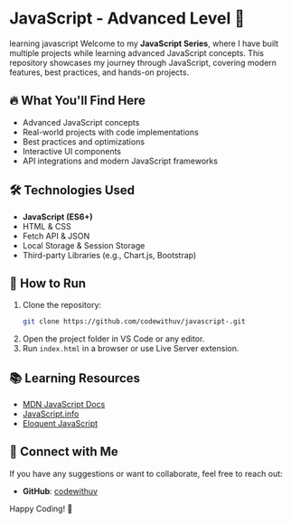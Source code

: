 

# JavaScript  - Advanced Level 🚀
learning javascript
Welcome to my **JavaScript Series**, where I have built multiple projects while learning advanced JavaScript concepts. This repository showcases my journey through JavaScript, covering modern features, best practices, and hands-on projects. 

## 🔥 What You'll Find Here
- Advanced JavaScript concepts
- Real-world projects with code implementations
- Best practices and optimizations
- Interactive UI components
- API integrations and modern JavaScript frameworks


## 🛠️ Technologies Used
- **JavaScript (ES6+)**
- HTML & CSS
- Fetch API & JSON
- Local Storage & Session Storage
- Third-party Libraries (e.g., Chart.js, Bootstrap)

## 🚀 How to Run
1. Clone the repository:
   ```sh
   git clone https://github.com/codewithuv/javascript-.git
   ```
2. Open the project folder in VS Code or any editor.
3. Run `index.html` in a browser or use Live Server extension.

## 📚 Learning Resources
- [MDN JavaScript Docs](https://developer.mozilla.org/en-US/docs/Web/JavaScript)
- [JavaScript.info](https://javascript.info/)
- [Eloquent JavaScript](https://eloquentjavascript.net/)

## 🙌 Connect with Me
If you have any suggestions or want to collaborate, feel free to reach out:
- **GitHub**: [codewithuv](https://github.com/codewithuv)



Happy Coding! 🚀



